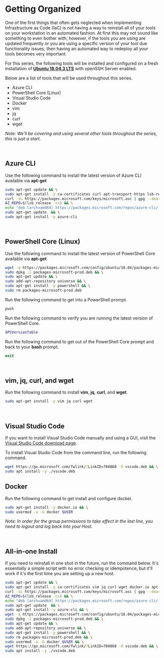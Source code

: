 # Getting Organized

One of the first things that often gets neglected when implementing Infrastructure as Code (IaC) is not having a way to reinstall all of your tools on your workstation in an automated fashion. At first this may not sound like something to even bother with; however, if the tools you are using are updated frequently or you are using a specific version of your tool due functionality issues, then having an automated way to redeploy all your tools becomes very important.

For this series, the following tools will be installed and configured on a fresh installation of **[Ubuntu 18.04.3 LTS](https://ubuntu.com/download/server/thank-you?country=AT&version=18.04.3&architecture=amd64)** with openSSH Server enabled.

Below are a list of tools that will be used throughout this series.

* Azure CLI
* PowerShell Core (Linux)
* Visual Studio Code
* Docker
* vim
* jq
* curl
* wget

*Note: We'll be covering and using several other tools throughout the series, this is just a start.*

<br />

## Azure CLI

Use the following command to install the latest version of Azure CLI available via **apt-get**

```bash
sudo apt-get update && \
sudo apt-get install -y ca-certificates curl apt-transport-https lsb-release gnupg && \
curl -sL https://packages.microsoft.com/keys/microsoft.asc | gpg --dearmor | sudo tee /etc/apt/trusted.gpg.d/microsoft.asc.gpg > /dev/null  && \
AZ_REPO=$(lsb_release -cs) && \
echo "deb [arch=amd64] https://packages.microsoft.com/repos/azure-cli/ $AZ_REPO main" | sudo tee /etc/apt/sources.list.d/azure-cli.list  && \
sudo apt-get update  && \
sudo apt-get install -y azure-cli
```

<br />

## PowerShell Core (Linux)

Use the following command to install the latest version of PowerShell Core available via **apt-get**

```bash
wget -q https://packages.microsoft.com/config/ubuntu/18.04/packages-microsoft-prod.deb && \
sudo dpkg -i packages-microsoft-prod.deb && \
sudo apt-get update && \
sudo add-apt-repository universe && \
sudo apt-get install -y powershell && \
sudo rm packages-microsoft-prod.deb

```

Run the following command to get into a PowerShell prompt.

```bash
pwsh
```

Run the following command to verify you are running the latest version of PowerShell Core.

```powershell
$PSVersionTable
```

Run the following command to get out of the PowerShell Core prompt and back to your **bash** prompt.

```powershell
exit
```

<br />

## vim, jq, curl, and wget

Run the following command to install **vim**, **jq**, **curl**, and **wget**.

```bash
sudo apt-get install -y vim jq curl wget
```

<br />

## Visual Studio Code

If you want to install Visual Studio Code manually and using a GUI, visit the [Visual Studio Code download page](https://code.visualstudio.com/Download).

To install Visual Studio Code from the command line, run the following command.

```bash
wget https://go.microsoft.com/fwlink/?LinkID=760868 -O vscode.deb && \
sudo apt install -y ./vscode.deb
```

## Docker

Run the following command to get install and configure docker.

```bash
sudo apt-get install -y docker.io && \
sudo usermod -a -G docker $USER
```

*Note: In order for the group permissions to take effect in the last line, you need to logout and log back into your Host.*

<br />

## All-in-one Install

If you need to reinstall in one shot in the future, run the command below. It's essentially a simple script with no error checking or idempotence, but it'll work if it's the first time you are setting up a new host.

```bash
sudo apt-get update && \
sudo apt-get install -y ca-certificates vim jq curl wget docker.io apt-transport-https lsb-release gnupg && \
curl -sL https://packages.microsoft.com/keys/microsoft.asc | gpg --dearmor | sudo tee /etc/apt/trusted.gpg.d/microsoft.asc.gpg > /dev/null  && \
AZ_REPO=$(lsb_release -cs) && \
echo "deb [arch=amd64] https://packages.microsoft.com/repos/azure-cli/ $AZ_REPO main" | sudo tee /etc/apt/sources.list.d/azure-cli.list  && \
sudo apt-get update  && \
sudo apt-get install -y azure-cli && \
wget -q https://packages.microsoft.com/config/ubuntu/18.04/packages-microsoft-prod.deb && \
sudo dpkg -i packages-microsoft-prod.deb && \
sudo apt-get update && \
sudo add-apt-repository universe && \
sudo apt-get install -y powershell && \
sudo rm packages-microsoft-prod.deb && \
sudo usermod -a -G docker $USER && \
wget https://go.microsoft.com/fwlink/?LinkID=760868 -O vscode.deb && \
sudo apt install -y ./vscode.deb
```
